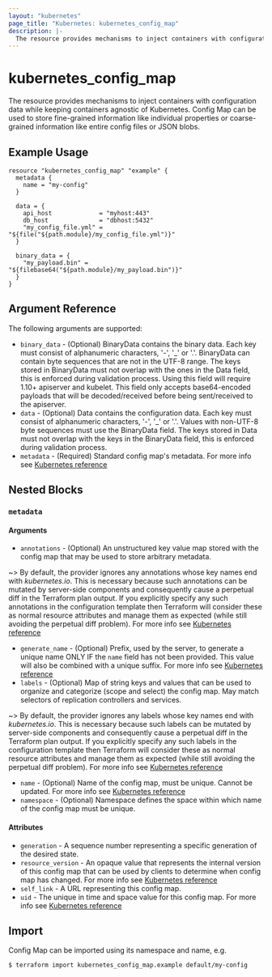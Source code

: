 ```yaml
---
layout: "kubernetes"
page_title: "Kubernetes: kubernetes_config_map"
description: |-
  The resource provides mechanisms to inject containers with configuration data while keeping containers agnostic of Kubernetes.
---
```


# kubernetes_config_map

The resource provides mechanisms to inject containers with configuration data while keeping containers agnostic of Kubernetes.
Config Map can be used to store fine-grained information like individual properties or coarse-grained information like entire config files or JSON blobs.

## Example Usage

```hcl
resource "kubernetes_config_map" "example" {
  metadata {
    name = "my-config"
  }

  data = {
    api_host             = "myhost:443"
    db_host              = "dbhost:5432"
    "my_config_file.yml" = "${file("${path.module}/my_config_file.yml")}"
  }

  binary_data = {
    "my_payload.bin" = "${filebase64("${path.module}/my_payload.bin")}"
  }
}
```

## Argument Reference

The following arguments are supported:

* `binary_data` - (Optional) BinaryData contains the binary data. Each key must consist of alphanumeric characters, '-', '_' or '.'. BinaryData can contain byte sequences that are not in the UTF-8 range. The keys stored in BinaryData must not overlap with the ones in the Data field, this is enforced during validation process. Using this field will require 1.10+ apiserver and kubelet. This field only accepts base64-encoded payloads that will be decoded/received before being sent/received to the apiserver.
* `data` - (Optional) Data contains the configuration data. Each key must consist of alphanumeric characters, '-', '_' or '.'. Values with non-UTF-8 byte sequences must use the BinaryData field. The keys stored in Data must not overlap with the keys in the BinaryData field, this is enforced during validation process.
* `metadata` - (Required) Standard config map's metadata. For more info see [Kubernetes reference](https://github.com/kubernetes/community/blob/master/contributors/devel/sig-architecture/api-conventions.md#metadata)

## Nested Blocks

### `metadata`

#### Arguments

* `annotations` - (Optional) An unstructured key value map stored with the config map that may be used to store arbitrary metadata.

~> By default, the provider ignores any annotations whose key names end with *kubernetes.io*. This is necessary because such annotations can be mutated by server-side components and consequently cause a perpetual diff in the Terraform plan output. If you explicitly specify any such annotations in the configuration template then Terraform will consider these as normal resource attributes and manage them as expected (while still avoiding the perpetual diff problem). For more info see [Kubernetes reference](http://kubernetes.io/docs/user-guide/annotations)

* `generate_name` - (Optional) Prefix, used by the server, to generate a unique name ONLY IF the `name` field has not been provided. This value will also be combined with a unique suffix. For more info see [Kubernetes reference](https://github.com/kubernetes/community/blob/master/contributors/devel/sig-architecture/api-conventions.md#idempotency)
* `labels` - (Optional) Map of string keys and values that can be used to organize and categorize (scope and select) the config map. May match selectors of replication controllers and services.

~> By default, the provider ignores any labels whose key names end with *kubernetes.io*. This is necessary because such labels can be mutated by server-side components and consequently cause a perpetual diff in the Terraform plan output. If you explicitly specify any such labels in the configuration template then Terraform will consider these as normal resource attributes and manage them as expected (while still avoiding the perpetual diff problem). For more info see [Kubernetes reference](http://kubernetes.io/docs/user-guide/labels)

* `name` - (Optional) Name of the config map, must be unique. Cannot be updated. For more info see [Kubernetes reference](http://kubernetes.io/docs/user-guide/identifiers#names)
* `namespace` - (Optional) Namespace defines the space within which name of the config map must be unique.

#### Attributes

* `generation` - A sequence number representing a specific generation of the desired state.
* `resource_version` - An opaque value that represents the internal version of this config map that can be used by clients to determine when config map has changed. For more info see [Kubernetes reference](https://github.com/kubernetes/community/blob/master/contributors/devel/sig-architecture/api-conventions.md#concurrency-control-and-consistency)
* `self_link` - A URL representing this config map.
* `uid` - The unique in time and space value for this config map. For more info see [Kubernetes reference](http://kubernetes.io/docs/user-guide/identifiers#uids)

## Import

Config Map can be imported using its namespace and name, e.g.

```
$ terraform import kubernetes_config_map.example default/my-config
```

